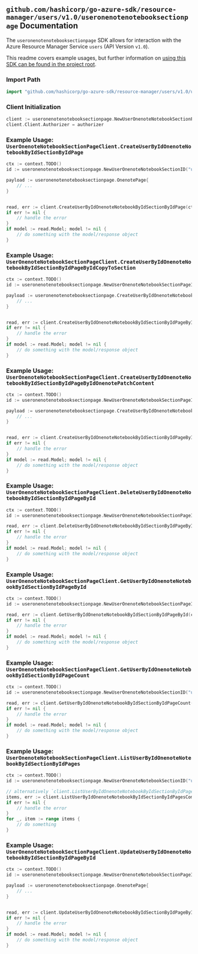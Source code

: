 
## `github.com/hashicorp/go-azure-sdk/resource-manager/users/v1.0/useronenotenotebooksectionpage` Documentation

The `useronenotenotebooksectionpage` SDK allows for interaction with the Azure Resource Manager Service `users` (API Version `v1.0`).

This readme covers example usages, but further information on [using this SDK can be found in the project root](https://github.com/hashicorp/go-azure-sdk/tree/main/docs).

### Import Path

```go
import "github.com/hashicorp/go-azure-sdk/resource-manager/users/v1.0/useronenotenotebooksectionpage"
```


### Client Initialization

```go
client := useronenotenotebooksectionpage.NewUserOnenoteNotebookSectionPageClientWithBaseURI("https://management.azure.com")
client.Client.Authorizer = authorizer
```


### Example Usage: `UserOnenoteNotebookSectionPageClient.CreateUserByIdOnenoteNotebookByIdSectionByIdPage`

```go
ctx := context.TODO()
id := useronenotenotebooksectionpage.NewUserOnenoteNotebookSectionID("userIdValue", "notebookIdValue", "onenoteSectionIdValue")

payload := useronenotenotebooksectionpage.OnenotePage{
	// ...
}


read, err := client.CreateUserByIdOnenoteNotebookByIdSectionByIdPage(ctx, id, payload)
if err != nil {
	// handle the error
}
if model := read.Model; model != nil {
	// do something with the model/response object
}
```


### Example Usage: `UserOnenoteNotebookSectionPageClient.CreateUserByIdOnenoteNotebookByIdSectionByIdPageByIdCopyToSection`

```go
ctx := context.TODO()
id := useronenotenotebooksectionpage.NewUserOnenoteNotebookSectionPageID("userIdValue", "notebookIdValue", "onenoteSectionIdValue", "onenotePageIdValue")

payload := useronenotenotebooksectionpage.CreateUserByIdOnenoteNotebookByIdSectionByIdPageByIdCopyToSectionRequest{
	// ...
}


read, err := client.CreateUserByIdOnenoteNotebookByIdSectionByIdPageByIdCopyToSection(ctx, id, payload)
if err != nil {
	// handle the error
}
if model := read.Model; model != nil {
	// do something with the model/response object
}
```


### Example Usage: `UserOnenoteNotebookSectionPageClient.CreateUserByIdOnenoteNotebookByIdSectionByIdPageByIdOnenotePatchContent`

```go
ctx := context.TODO()
id := useronenotenotebooksectionpage.NewUserOnenoteNotebookSectionPageID("userIdValue", "notebookIdValue", "onenoteSectionIdValue", "onenotePageIdValue")

payload := useronenotenotebooksectionpage.CreateUserByIdOnenoteNotebookByIdSectionByIdPageByIdOnenotePatchContentRequest{
	// ...
}


read, err := client.CreateUserByIdOnenoteNotebookByIdSectionByIdPageByIdOnenotePatchContent(ctx, id, payload)
if err != nil {
	// handle the error
}
if model := read.Model; model != nil {
	// do something with the model/response object
}
```


### Example Usage: `UserOnenoteNotebookSectionPageClient.DeleteUserByIdOnenoteNotebookByIdSectionByIdPageById`

```go
ctx := context.TODO()
id := useronenotenotebooksectionpage.NewUserOnenoteNotebookSectionPageID("userIdValue", "notebookIdValue", "onenoteSectionIdValue", "onenotePageIdValue")

read, err := client.DeleteUserByIdOnenoteNotebookByIdSectionByIdPageById(ctx, id)
if err != nil {
	// handle the error
}
if model := read.Model; model != nil {
	// do something with the model/response object
}
```


### Example Usage: `UserOnenoteNotebookSectionPageClient.GetUserByIdOnenoteNotebookByIdSectionByIdPageById`

```go
ctx := context.TODO()
id := useronenotenotebooksectionpage.NewUserOnenoteNotebookSectionPageID("userIdValue", "notebookIdValue", "onenoteSectionIdValue", "onenotePageIdValue")

read, err := client.GetUserByIdOnenoteNotebookByIdSectionByIdPageById(ctx, id)
if err != nil {
	// handle the error
}
if model := read.Model; model != nil {
	// do something with the model/response object
}
```


### Example Usage: `UserOnenoteNotebookSectionPageClient.GetUserByIdOnenoteNotebookByIdSectionByIdPageCount`

```go
ctx := context.TODO()
id := useronenotenotebooksectionpage.NewUserOnenoteNotebookSectionID("userIdValue", "notebookIdValue", "onenoteSectionIdValue")

read, err := client.GetUserByIdOnenoteNotebookByIdSectionByIdPageCount(ctx, id)
if err != nil {
	// handle the error
}
if model := read.Model; model != nil {
	// do something with the model/response object
}
```


### Example Usage: `UserOnenoteNotebookSectionPageClient.ListUserByIdOnenoteNotebookByIdSectionByIdPages`

```go
ctx := context.TODO()
id := useronenotenotebooksectionpage.NewUserOnenoteNotebookSectionID("userIdValue", "notebookIdValue", "onenoteSectionIdValue")

// alternatively `client.ListUserByIdOnenoteNotebookByIdSectionByIdPages(ctx, id)` can be used to do batched pagination
items, err := client.ListUserByIdOnenoteNotebookByIdSectionByIdPagesComplete(ctx, id)
if err != nil {
	// handle the error
}
for _, item := range items {
	// do something
}
```


### Example Usage: `UserOnenoteNotebookSectionPageClient.UpdateUserByIdOnenoteNotebookByIdSectionByIdPageById`

```go
ctx := context.TODO()
id := useronenotenotebooksectionpage.NewUserOnenoteNotebookSectionPageID("userIdValue", "notebookIdValue", "onenoteSectionIdValue", "onenotePageIdValue")

payload := useronenotenotebooksectionpage.OnenotePage{
	// ...
}


read, err := client.UpdateUserByIdOnenoteNotebookByIdSectionByIdPageById(ctx, id, payload)
if err != nil {
	// handle the error
}
if model := read.Model; model != nil {
	// do something with the model/response object
}
```
